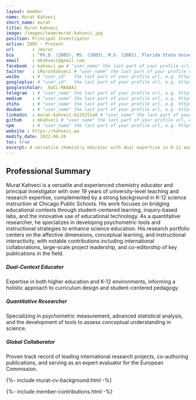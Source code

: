 ```yaml
---
layout: member
name: Murat Kahveci
short_name: murat
title: Murat Kahveci
image: /images/team/murat-kahveci.jpg
position: Principal Investigator
active: 2005 - Present
url       : /murat
bio       : "Ph.D. (2005), MS. (2003), M.S. (2001), Florida State University, Tallahassee, FL."
email     : mkahveci@gmail.com
facebook  : kahveci.pw # "user_name" the last part of your profile url, e.g. https://www.facebook.com/user_name
twitter   : iMuratKahveci # "user_name" the last part of your profile url, e.g. https://twitter.com/user_name
weibo     : # "user_id"   the last part of your profile url, e.g. https://www.weibo.com/user_id/profile?...
googleplus: # "user_id"   the last part of your profile url, e.g. https://plus.google.com/u/0/user_id
googlescholar: _XwCL-MAAAAJ
telegram  : # "user_name" the last part of your profile url, e.g. https://t.me/user_name
medium    : # "user_name" the last part of your profile url, e.g. https://medium.com/user_name
zhihu     : # "user_name" the last part of your profile url, e.g. https://www.zhihu.com/people/user_name
douban    : # "user_name" the last part of your profile url, e.g. https://www.douban.com/people/user_name
linkedin  : murat-kahveci-b125251a8 # "user_name" the last part of your profile url, e.g. https://www.linkedin.com/in/user_name
github    : mkahveci # "user_name" the last part of your profile url, e.g. https://github.com/user_name
npm       : # "user_name" the last part of your profile url, e.g. https://www.npmjs.com/~user_name
website : https://kahveci.pw
modify_date: 2022-06-26
toc: true
excerpt: A versatile chemistry educator with dual expertise in K-12 and university instruction, focusing on educational technology and student-centered research.
---
```


## Professional Summary

<div class="card bg-light mb-3">
<div class="card-body">
<p class="card-text">
Murat Kahveci is a versatile and experienced chemistry educator and principal investigator with over 19 years of university-level teaching and research expertise, complemented by a strong background in K-12 science instruction at Chicago Public Schools. His work focuses on bridging educational contexts through student-centered learning, inquiry-based labs, and the innovative use of educational technology. As a quantitative researcher, he specializes in developing psychometric tools and instructional strategies to enhance science education. His research portfolio centers on the affective dimensions, conceptual learning, and instructional interactivity, with notable contributions including international collaborations, large-scale project leadership, and co-editorship of key publications in the field.
</p>
</div>
</div>

<div class="row text-center my-5">
  <div class="col-md-4 mb-4">
    <div class="card h-100 shadow-sm border-0">
      <div class="card-body">
        <i class="fas fa-chalkboard-teacher fa-3x text-primary mb-3"></i>
        <h5 class="card-title">Dual-Context Educator</h5>
        <p class="card-text small">Expertise in both higher education and K-12 environments, informing a holistic approach to curriculum design and student-centered pedagogy.</p>
      </div>
    </div>
  </div>
  <div class="col-md-4 mb-4">
    <div class="card h-100 shadow-sm border-0">
      <div class="card-body">
        <i class="fas fa-chart-bar fa-3x text-primary mb-3"></i>
        <h5 class="card-title">Quantitative Researcher</h5>
        <p class="card-text small">Specializing in psychometric measurement, advanced statistical analysis, and the development of tools to assess conceptual understanding in science.</p>
      </div>
    </div>
  </div>
  <div class="col-md-4 mb-4">
    <div class="card h-100 shadow-sm border-0">
      <div class="card-body">
        <i class="fas fa-globe fa-3x text-primary mb-3"></i>
        <h5 class="card-title">Global Collaborator</h5>
        <p class="card-text small">Proven track record of leading international research projects, co-authoring publications, and serving as an expert evaluator for the European Commission.</p>
      </div>
    </div>
  </div>
</div>

{%- include murat-cv-background.html -%}

{%- include member-contributions.html -%}

